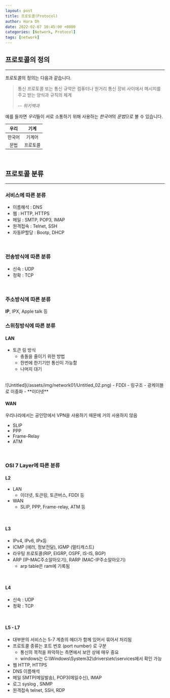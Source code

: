 ```yaml
---
layout: post
title: 프로토콜(Protocol) 
author: Hara Oh
date: 2022-02-07 10:45:00 +0800
categories: [Network, Protocol]
tags: [network]
---
```

## 프로토콜의 정의
---

프로토콜의 정의는 다음과 같습니다.

> 통신 프로토콜 또는 통신 규약은 컴퓨터나 원거리 통신 장비 사이에서 메시지를 주고 받는 양식과 규칙의 체계
> 
> -- <cite>위키백과</cite>


예를 들자면 *우리*들이 서로 소통하기 위해 사용하는 *한국어*의 *문법*으로 볼 수 있습니다.
<br>

|  우리  |  기계    |
|:-------:|:--------:|
| 한국어 | 기계어   |
| 문법   | 프로토콜 |

<br>

## 프로토콜 분류
---
### 서비스에 따른 분류 
- 이름해석 : DNS
- 웹 : HTTP, HTTPS
- 메일 : SMTP, POP3, IMAP
- 원격접속 : Telnet, SSH
- 자동IP할당 : Bootp, DHCP
<br>

### 전송방식에 따른 분류
- 신속 : UDP
- 정확 : TCP
<br>

### 주소방식에 따른 분류
**IP**, IPX, Apple talk 등

### 스위칭방식에 따른 분류
#### LAN
  - 토큰 링 방식 
    - 충돌을 줄이기 위한 방법 
    - 한번에 한기기만 통신이 가능함
    - 나머지 대기
  <br>
    ![Untitled](/assets/img/network01/Untitled_02.png)
  - FDDI
    - 링구조
    - 광케이블로 이중화
  - **이더넷**
<br>

#### WAN 
우리나라에서는 공인망에서 VPN을 사용하기 때문에 거의 사용하지 않음

- SLIP
- PPP
- Frame-Relay
- ATM
<br>

### OSI 7 Layer에 따른 분류
#### L2
- LAN
    - 이더넷, 토큰링, 토큰버스, FDDI 등
- WAN
    - SLIP, PPP, Frame-relay, ATM 등
<br>

#### L3
- IPv4, IPv6, IPx등
- ICMP (에러, 정보전달), IGMP (멀티캐스트)
- 라우팅 프로토콜(RIP, EIGRP, OSPF, IS-IS, BGP)
- ARP (IP-MAC주소알아오기), RARP (MAC-IP주소알아오기)
    - arp table은 ram에 기록됨
<br>

#### L4
- 신속 : UDP
- 정확 : TCP
<br>

#### L5 - L7
- 대부분의 서비스는 5-7 계층의 헤더가 함께 있어서 묶어서 처리됨
- 프로토콜 종류는 포트 번호 (port number) 로 구분
    - 통신의 목적을 파악하는 측면에서 보안 상에 매우 중요
    - windows는 C:\Windows\System32\drivers\etc\services에서 확인 가능
- 웹 HTTP, HTTPS
- DNS 이름해석
- 메일 SMTP(메일발송), POP3(메일수신), IMAP
- 로그 syslog , SNMP
- 원격접속 telnet, SSH, RDP
